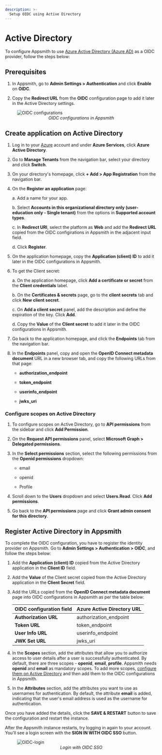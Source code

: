 ```yaml
---
description: >-
  Setup OIDC using Active Directory
---
```

# Active Directory

To configure Appsmith to use [Azure Active Directory (Azure AD)](https://portal.azure.com/#allservices) as a OIDC provider, follow the steps below:

## Prerequisites

1. In Appsmith, go to **Admin Settings > Authentication** and click **Enable** on  **OIDC**.

2. Copy the **Redirect URL** from the **OIDC** configuration page to add it later in the Active Directory settings. 

<figure>
  <img src="/img/oidc-configurations-in-appsmith.png" style= {{width:"600px", height:"auto"}} alt="OIDC configurations"/>
  <figcaption align = "center"><i>OIDC configurations in Appsmith</i></figcaption>
</figure>

## Create application on Active Directory

1. Log in to your [Azure](https://portal.azure.com/#allservices) account and under **Azure Services**, click **Azure Active Directory**.
2. Go to **Manage Tenants** from the navigation bar, select your directory and click **Switch**.
3. On your directory's homepage, click **+ Add > App Registration** from the navigation bar.
4. On the **Register an application** page:

   a. Add a name for your app.

   b. Select **Accounts in this organizational directory only (user-education only - Single tenant)** from the options in **Supported account types**.

   c. In **Redirect URI**, select the platform as **Web** and add the **Redirect URL** copied from the OIDC configirations in Appsmith in the adjacent input field.

   d. Click **Register**.

5. On the application homepage, copy the **Application (client) ID** to add it later in the OIDC configurations in Appsmith.
6. To get the Client secret:

   a. On the application homepage, click **Add a certificate or secret** from the **Client credentials** label.

   b. On the **Certificates & secrets** page, go to the **client secrets** tab and click **New client secret**.

   c. On **Add a client secret** panel, add the description and define the expiration of the key. Click **Add**.

   d. Copy the **Value** of the **Client secret** to add it later in the OIDC configurations in Appsmith.

7. Go back to the application homepage, and click the **Endpoints** tab from the navigation bar. 
8. In the **Endpoints** panel, copy and open the **OpenID Connect metadata document** URL in a new browser tab, and copy the following URLs from that page:

   - **authorization_endpoint**

   - **token_endpoint**

   - **userinfo_endpoint**

   - **jwks_uri**

### Configure scopes on Active Directory

1. To configure scopes on Active Directory, go to **API permissions** from the sidebar and click **Add Permission**.
2. On the **Request API permissions** panel, select **Microsoft Graph > Delegated permissions**.
3. In the **Select permissions** section, select the following permissions from the **Openid permissions** dropdown:

   - email

   - openid

   - Profile

4. Scroll down to the **Users** dropdown and select **Users.Read**. Click **Add permissions**.
5. Go back to the **API permissions** page and click **Grant admin consent for this directory**.


## Register Active Directory in Appsmith

To complete the OIDC configuration, you have to register the identity provider on Appsmith. Go to **Admin Settings > Authentication > OIDC**, and follow the steps below:

1. Add the  **Application (client) ID** copied from the Active Directory application in the  **Client ID** field. 

2. Add the **Value** of the Client secret copied from the Active Directory application in the  **Client Secret** field.

3. Add the URLs copied from the **OpenID Connect metadata document** page into OIDC configurations in Appsmith as per the table below:

   | **OIDC configuration field** | **Azure Active Directory URL** |
   | ---------------------------------------- | ---------------------------------------- |
   | **Authorization URL**                 | authorization_endpoint                        |
   | **Token URL**                          | token_endpoint                                |
   | **User Info URL**                      | userinfo_endpoint                            |
   | **JWK Set URL**                        | jwks_uri                              |


4. In the **Scopes** section, add the attributes that allow you to authorize access to user details after a user is successfully authenticated. By default, there are three scopes - **openid**, **email**, **profile**. Appsmith needs **openid** and **email** as mandatory scopes. To add more scopes, [configure them on Active Directory](#configure-scopes-on-active-directory) and then add them to the OIDC configurations in Appsmith. 

5. In the **Attributes** section, add the attributes you want to use as usernames for authentication. By default, the attribute **email** is added, indicating that the user's email address is used as the username for authentication.

Once you have added the details, click the **SAVE & RESTART** button to save the configuration and restart the instance. 

After the Appsmith instance restarts, try logging in again to your account. You'll see a login screen with the **SIGN IN WITH OIDC SSO** button.

<figure>
  <img src="/img/Appsmith-Login-Screen-Shows-OIDC.png" style= {{width:"400px", height:"auto"}} alt="OIDC-login"/>
  <figcaption align = "center"><i>Login with OIDC SSO </i></figcaption>
</figure>

